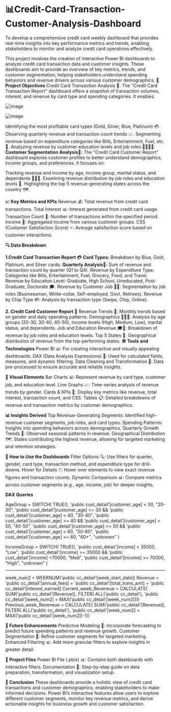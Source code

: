 # **📊Credit-Card-Transaction-Customer-Analysis-Dashboard**
To develop a comprehensive credit card weekly dashboard that provides real-time insights into key performance metrics and trends, enabling stakeholders to monitor and analyze credit card operations effectively.


This project involves the creation of interactive Power BI dashboards to analyze credit card transaction data and customer insights. These dashboards aim to provide an overview of key metrics, trends, and customer segmentation, helping stakeholders understand spending behaviors and revenue drivers across various customer demographics.
**🎯 Project Objectives**
Credit Card Transaction Analysis 🏦: The "Credit Card Transaction Report" dashboard offers a snapshot of transaction volumes, interest, and revenue by card type and spending categories.
It enables:



![image](https://github.com/user-attachments/assets/b6ef6a25-fa52-493a-bd08-7acf81f4cbe2)



![image](https://github.com/user-attachments/assets/b4de88a6-e7a8-4ba9-ae49-f905e5fb45ee)

Identifying the most profitable card types (Gold, Silver, Blue, Platinum) 💳.
Observing quarterly revenue and transaction count trends 📈.
Segmenting revenue based on expenditure categories like Bills, Entertainment, Fuel, etc. 💸.
Analyzing revenue by customer education levels and job roles 👩‍🎓👨‍💼.
**Customer Segmentation Analysis👥:**
The "Credit Card Customer Report" dashboard explores customer profiles to better understand demographics, income groups, and preferences. It focuses on:

Tracking revenue and income by age, income group, marital status, and dependents 👨‍👩‍👦.
Examining revenue distribution by job roles and education levels 🏫.
Highlighting the top 5 revenue-generating states across the country 🗺️.

**📈 Key Metrics and KPIs**
Revenue 💰: Total revenue from credit card transactions.
Total Interest 📊: Interest generated from credit card usage.
Transaction Count 🔢: Number of transactions within the specified period.
Income 🏦: Aggregated income from various customer groups.
CSS (Customer Satisfaction Score) ⭐: Average satisfaction score based on customer interactions.

**🔍 Data Breakdown**

**1.Credit Card Transaction Report 💳**
**Card Types:** Breakdown by Blue, Gold, Platinum, and Silver cards.
**Quarterly Analysis📅:** Sum of revenue and transaction count by quarter (Q1 to Q4).
Revenue by Expenditure Type: Categories like Bills, Entertainment, Fuel, Grocery, Food, and Travel.
Revenue by Education Level: Graduate, High School, Uneducated, Post-Graduate, Doctorate 🎓.
Revenue by Customer Job 👨‍💻: Segmentation by job roles (Businessman, White-collar, Self-employed, Govt, Retirees).
Revenue by Chip Type 💳: Analysis by transaction type (Swipe, Chip, Online).

**2. Credit Card Customer Report 👥**
Revenue Trends 📅: Monthly trends based on gender and daily spending patterns.
Demographics 🧑‍🤝‍🧑: Analysis by age groups (20-30, 30-40, 40-50), income levels (High, Medium, Low), marital status, and dependents.
Job and Education Revenue 🎓👔: Breakdown of revenue by job roles and education levels.
Top 5 States 🏢: Geographical distribution of revenue from the top-performing states.
**🛠️ Tools and Technologies**
Power BI 📊: For creating interactive and visually appealing dashboards.
DAX (Data Analysis Expressions) 🧮: Used for calculated fields, measures, and dynamic filtering.
Data Cleaning and Transformation 🧼: Data pre-processed to ensure accurate and reliable insights.

**🎨 Visual Elements**
Bar Charts 📊: Represent revenue by card type, customer job, and education level.
Line Graphs 📈: Time-series analysis of revenue trends by gender.
Cards & KPIs 📲: Display key metrics like revenue, total interest, transaction count, and CSS.
Tables 📋: Detailed breakdowns of revenue and transaction metrics by customer demographics.

**📊 Insights Derived**
Top Revenue-Generating Segments: Identified high-revenue customer segments, job roles, and card types.
Spending Patterns: Insights into spending behaviors across demographics.
Quarterly Growth Trends 📅: Observed seasonal patterns in revenue.
Geographical Distribution 🗺️: States contributing the highest revenue, allowing for targeted marketing and retention strategies.

**📌 How to Use the Dashboards**
Filter Options 🔍: Use filters for quarter, gender, card type, transaction method, and expenditure type for drill-downs.
Hover for Details 🖱️: Hover over elements to view exact revenue figures and transaction counts.
Dynamic Comparison 📊: Compare metrics across customer segments (e.g., age, income, job) for deeper insights.

**DAX Queries**


AgeGroup = SWITCH(
TRUE(),
'public cust_detail'[customer_age] < 30, "20-30",
'public cust_detail'[customer_age] >= 30 && 'public cust_detail'[customer_age] < 40, "30-40",
'public cust_detail'[customer_age] >= 40 && 'public cust_detail'[customer_age] < 50, "40-50",
'public cust_detail'[customer_age] >= 50 && 'public cust_detail'[customer_age] < 60, "50-60",
'public cust_detail'[customer_age] >= 60, "60+",
"unknown"
)

IncomeGroup = SWITCH(
TRUE(),
'public cust_detail'[income] < 35000, "Low",
'public cust_detail'[income] >= 35000 && 'public cust_detail'[income] <70000, "Med",
'public cust_detail'[income] >= 70000, "High",
"unknown"
)

***

week_num2 = WEEKNUM('public cc_detail'[week_start_date])
Revenue = 'public cc_detail'[annual_fees] + 'public cc_detail'[total_trans_amt] + 'public cc_detail'[interest_earned]
Current_week_Reveneue = CALCULATE(
SUM('public cc_detail'[Revenue]),
FILTER(
ALL('public cc_detail'),
'public cc_detail'[week_num2] = MAX('public cc_detail'[week_num2])))
Previous_week_Reveneue = CALCULATE(
SUM('public cc_detail'[Revenue]),
FILTER(
ALL('public cc_detail'),
'public cc_detail'[week_num2] = MAX('public cc_detail'[week_num2])-1))




**🚀 Future Enhancements**
Predictive Modeling 🔮: Incorporate forecasting to predict future spending patterns and revenue growth.
Customer Segmentation 👥: Refine customer segments for targeted marketing.
Enhanced Filtering 📊: Add more granular filters to explore insights in greater detail.

**📂 Project Files**
Power BI File (.pbix) 📊: Contains both dashboards with interactive filters.
Documentation 📝: Step-by-step guide on data preparation, transformation, and visualization setup.

**🏁 Conclusion**
These dashboards provide a holistic view of credit card transactions and customer demographics, enabling stakeholders to make informed decisions. Power BI’s interactive features allow users to explore different customer segments, monitor key revenue metrics, and derive actionable insights for business growth and customer satisfaction.

